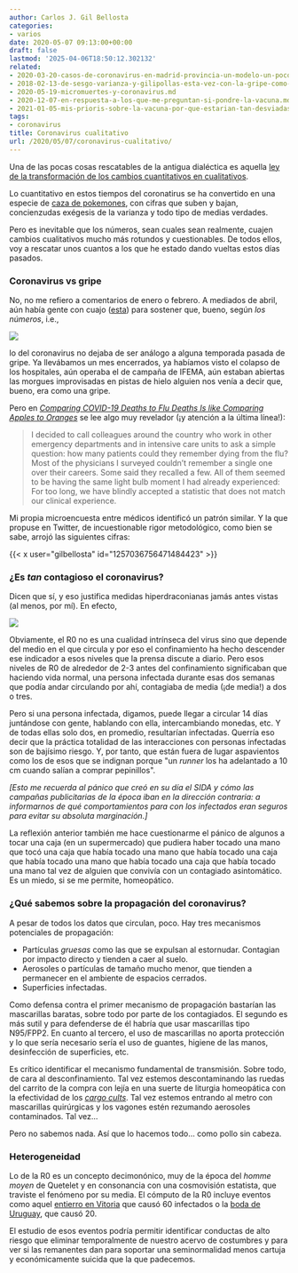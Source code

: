 ```yaml
---
author: Carlos J. Gil Bellosta
categories:
- varios
date: 2020-05-07 09:13:00+00:00
draft: false
lastmod: '2025-04-06T18:50:12.302132'
related:
- 2020-03-20-casos-de-coronavirus-en-madrid-provincia-un-modelo-un-poco-menos-crudo-basado-en-la-mortalidad-ii.md
- 2018-02-13-de-sesgo-varianza-y-gilipollas-esta-vez-con-la-gripe-como-excusa.md
- 2020-05-19-micromuertes-y-coronavirus.md
- 2020-12-07-en-respuesta-a-los-que-me-preguntan-si-pondre-la-vacuna.md
- 2021-01-05-mis-prioris-sobre-la-vacuna-por-que-estarian-tan-desviadas.md
tags:
- coronavirus
title: Coronavirus cualitativo
url: /2020/05/07/coronavirus-cualitativo/
---
```


Una de las pocas cosas rescatables de la antigua dialéctica es aquella [ley de la transformación de los cambios cuantitativos en cualitativos](https://movimientopoliticoderesistencia.blogspot.com/2013/04/la-ley-de-la-transformacion-de-los.html).

Lo cuantitativo en estos tiempos del coronatirus se ha convertido en una especie de [caza de pokemones](https://datanalytics.com/2020/04/02/pokemoneando-ruido/), con cifras que suben y bajan, concienzudas exégesis de la varianza y todo tipo de medias verdades.

Pero es inevitable que los  números, sean cuales sean realmente, cuajen cambios cualitativos mucho más rotundos y cuestionables. De todos ellos, voy a rescatar unos cuantos a los que he estado dando vueltas estos días pasados.

### Coronavirus vs gripe

No, no me refiero a comentarios de enero o febrero. A mediados de abril, aún había gente con cuajo ([esta](https://nadaesgratis.es/admin/la-mortalidad-por-covid-19-en-perspectiva-historica)) para sostener que, bueno, según _los números_, i.e.,

![](/wp-uploads/2020/05/3-11-1024x750-1.png#center)

lo del coronavirus no dejaba de ser análogo a alguna temporada pasada de gripe. Ya llevábamos un mes encerrados, ya habíamos visto el colapso de los hospitales, aún operaba el de campaña de IFEMA, aún estaban abiertas las morgues improvisadas en pistas de hielo alguien nos venía a decir que, bueno, era como una gripe.

Pero en _[Comparing COVID-19 Deaths to Flu Deaths Is like Comparing Apples to Oranges](https://blogs.scientificamerican.com/observations/comparing-covid-19-deaths-to-flu-deaths-is-like-comparing-apples-to-oranges/)_ se lee algo muy revelador (¡y atención a la última línea!):

>I decided to call colleagues around the country who work in other emergency departments and in intensive care units to ask a simple question: how many patients could they remember dying from the flu? Most of the physicians I surveyed couldn’t remember a single one over their careers. Some said they recalled a few. All of them seemed to be having the same light bulb moment I had already experienced: For too long, we have blindly accepted a statistic that does not match our clinical experience.

Mi propia microencuesta entre médicos identificó un patrón similar. Y la que propuse en Twitter, de incuestionable rigor metodológico, como bien se sabe, arrojó las siguientes cifras:

{{< x user="gilbellosta" id="1257036756471484423" >}}

### ¿Es _tan_ contagioso el coronavirus?

Dicen que sí, y eso justifica medidas hiperdraconianas jamás antes vistas (al menos, por mí). En efecto,

![](/wp-uploads/2020/05/5e6bf325e4f9fe0a963ebb62-1024x768.jpeg)

Obviamente, el R0 no es una cualidad intrínseca del virus sino que depende del medio en el que circula y por eso el confinamiento ha hecho descender ese indicador a esos niveles que la prensa discute a diario. Pero esos niveles de R0 de alrededor de 2-3 antes del confinamiento significaban que haciendo vida normal, una persona infectada durante esas dos semanas que podía andar circulando por ahí, contagiaba de media (¡de media!) a dos o tres.

Pero si una persona infectada, digamos, puede llegar a circular 14 días juntándose con gente, hablando con ella, intercambiando monedas, etc. Y de todas ellas solo dos, en promedio, resultarían infectadas. Querría eso decir que la práctica totalidad de las interacciones con personas infectadas son de bajísimo riesgo. Y, por tanto, que están fuera de lugar aspavientos como los de esos que se indignan porque "un _runner_ los ha adelantado a 10 cm cuando salían a comprar pepinillos".

_[Esto me recuerda al pánico que creó en su día el SIDA y cómo las campañas publicitarias de la época iban en la dirección contraria: a informarnos de qué comportamientos para con los infectados eran seguros para evitar su absoluta marginación.]_

La reflexión anterior también me hace cuestionarme el pánico de algunos a tocar una caja (en un supermercado) que pudiera haber tocado una mano que tocó una caja que había tocado una mano que había tocado una caja que había tocado una mano que había tocado una caja que había tocado una mano tal vez de alguien que convivía con un contagiado asintomático. Es un miedo, si se me permite, homeopático.

### ¿Qué sabemos sobre la propagación del coronavirus?

A pesar de todos los datos que circulan, poco. Hay tres mecanismos potenciales de propagación:

* Partículas _gruesas_ como  las que se expulsan al estornudar. Contagian por impacto directo y tienden a caer al suelo.
* Aerosoles o partículas de tamaño mucho menor, que tienden a permanecer en el ambiente de espacios cerrados.
* Superficies infectadas.

Como defensa contra el primer mecanismo de propagación bastarían las mascarillas baratas, sobre todo por parte de los contagiados. El segundo es más sutil y para defenderse de él habría que usar mascarillas tipo N95/FPP2. En cuanto al tercero, el uso de mascarillas no aporta protección y lo que sería necesario sería el uso de guantes, higiene de las manos, desinfección de superficies, etc.

Es crítico identificar el mecanismo fundamental de transmisión. Sobre todo, de cara al desconfinamiento. Tal vez estemos descontaminando las ruedas del carrito de la compra con lejía en una suerte de liturgia homeopática con la efectividad de los _[cargo cults](https://en.wikipedia.org/wiki/Cargo_cult)_. Tal vez estemos entrando al metro con mascarillas quirúrgicas y los vagones estén rezumando aerosoles contaminados. Tal vez...

Pero no sabemos nada. Así que lo hacemos todo... como pollo sin cabeza.

### Heterogeneidad

Lo de la R0 es un concepto decimonónico, muy de la época del _homme moyen_ de Quetelet y en consonancia con una cosmovisión estatista, que traviste el fenómeno por su media. El cómputo de la R0 incluye eventos como aquel [entierro en Vitoria](https://elpais.com/sociedad/2020-03-06/mas-de-60-personas-se-contagiaron-a-la-vez-en-un-funeral-en-vitoria.html) que causó 60 infectados o la [boda de Uruguay](https://www.nacion.com/viva/farandula/famosa-disenadora-uruguaya-fue-a-boda-y-contagio-a/KLNOK7MDJVAE5GPJOSC2HCZNIA/story/), que causó 20.

El estudio de esos eventos podría permitir identificar conductas de alto riesgo que eliminar temporalmente de nuestro acervo de costumbres y para ver si las remanentes dan para soportar una seminormalidad menos cartuja y económicamente suicida que la que padecemos.